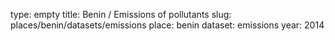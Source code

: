 type: empty
title: Benin / Emissions of pollutants
slug: places/benin/datasets/emissions
place: benin
dataset: emissions
year: 2014
